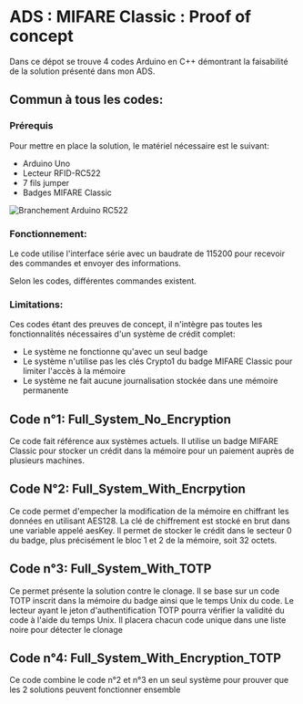 # ADS : MIFARE Classic : Proof of concept

Dans ce dépot se trouve 4 codes Arduino en C++ démontrant la faisabilité de la solution présenté dans mon ADS.

## Commun à tous les codes:

### Prérequis

Pour mettre en place la solution, le matériel nécessaire est le suivant:
- Arduino Uno
- Lecteur RFID-RC522
- 7 fils jumper
- Badges MIFARE Classic

![Branchement Arduino RC522](https://arduino-france.site/wp-content/uploads/2023/02/rfid-arduino.jpg)

### Fonctionnement:

Le code utilise l'interface série avec un baudrate de 115200 pour recevoir des commandes et envoyer des informations.

Selon les codes, différentes commandes existent.

### Limitations:

Ces codes étant des preuves de concept, il n'intègre pas toutes les fonctionnalités nécessaires d'un système de crédit complet:

- Le système ne fonctionne qu'avec un seul badge
- Le système n'utilise pas les clés Crypto1 du badge MIFARE Classic pour limiter l'accès à la mémoire
- Le système ne fait aucune journalisation stockée dans une mémoire permanente

## Code n°1: Full_System_No_Encryption

Ce code fait référence aux systèmes actuels. Il utilise un badge MIFARE Classic pour stocker un crédit dans la mémoire pour un paiement auprès de plusieurs machines.

## Code N°2: Full_System_With_Encrpytion

Ce code permet d'empecher la modification de la mémoire en chiffrant les données en utilisant AES128. La clé de chiffrement est stocké en brut dans une variable appelé aesKey.
Il permet de stocker le crédit dans le secteur 0 du badge, plus précisément le bloc 1 et 2 de la mémoire, soit 32 octets.

## Code n°3: Full_System_With_TOTP

Ce permet présente la solution contre le clonage. Il se base sur un code TOTP inscrit dans la mémoire du badge ainsi que le temps Unix du code. Le lecteur ayant le jeton d'authentification TOTP pourra vérifier la validité du code à l'aide du temps Unix. Il placera chacun code unique dans une liste noire pour détecter le clonage

## Code n°4: Full_System_With_Encryption_TOTP

Ce code combine le code n°2 et n°3 en un seul système pour prouver que les 2 solutions peuvent fonctionner ensemble